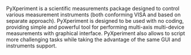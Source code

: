 PyXperiment is a scientific measurements package designed to control various measurement instruments (both conforming VISA and based on separate approach). PyXperiment is designed to be used with no coding, providing simple and powerful tool for performing multi-axis multi-device measurements with graphical interface. PyXperiment also allows to script more challenging tasks while taking the advantage of the same GUI and instruments support.